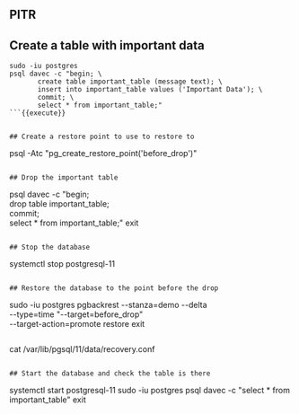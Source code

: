 ## PITR

## Create a table with important data
```
sudo -iu postgres 
psql davec -c "begin; \
       create table important_table (message text); \
       insert into important_table values ('Important Data'); \
       commit; \
       select * from important_table;"
```{{execute}} 


## Create a restore point to use to restore to
```
psql -Atc "pg_create_restore_point('before_drop')"
```{{execute}}

## Drop the important table
```
psql davec -c "begin; \
       drop table important_table; \
       commit; \
       select * from important_table;"
exit
```{{execute}}

## Stop the database
```
systemctl stop postgresql-11
```{{execute}}

## Restore the database to the point before the drop
```
sudo -iu postgres 
pgbackrest --stanza=demo --delta \
       --type=time "--target=before_drop" \
       --target-action=promote restore
exit
```{{exit}}
```
cat /var/lib/pgsql/11/data/recovery.conf
```{{execute}}

## Start the database and check the table is there
```
systemctl start postgresql-11
sudo -iu postgres 
psql davec -c "select * from important_table"
exit
```{{execute}}

